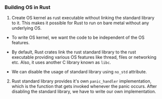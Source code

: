
### Building OS in Rust

 1. Create OS kernel as rust executable without linking the standard library to it. This makes it possible for Rust to run on bare metal without any underlying OS.

- To write OS kernel, we want the code to be independent of the OS features. 

- By default, Rust crates link the rust standard library to the rust executable providing various OS features like thread, files or networking etc. Also, it uses another C library known as `libc`. 
- We can disable the usage of standard library using `no_std` attribute.

2. Rust standard library provides it's own `panic_handler` implementation, which is the function that gets invoked whenever the panic occurs. After disabling the standard library, we have to write our own implementation.